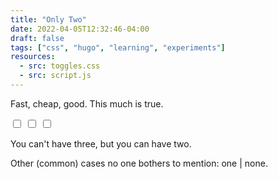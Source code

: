 ```yaml
---
title: "Only Two"
date: 2022-04-05T12:32:46-04:00
draft: false
tags: ["css", "hugo", "learning", "experiments"]
resources:
  - src: toggles.css
  - src: script.js
---
```

<div class="main">
<p>
Fast, cheap, good. This much is true.
</p>

<p>
<label class="switch">
<input type="checkbox" id="s" value="yes" onchange="checkStates()">
<span class="slider" id="speed">
</span>
</label>

<label class="switch">
<input type="checkbox" id="c" value="yes" onchange="checkStates()">
<span class="slider" id="cost">
</span>
</label>
<label class="switch">
<input type="checkbox" id="q" value="yes" onchange="checkStates()">
<span class="slider" id="quality">
</span>
</label>
</p>
<p>
You can't have three, but you can have two.
</p>
<p class="unpopular-opinion">
Other (common) cases no one bothers to mention: one | none.
</p>
